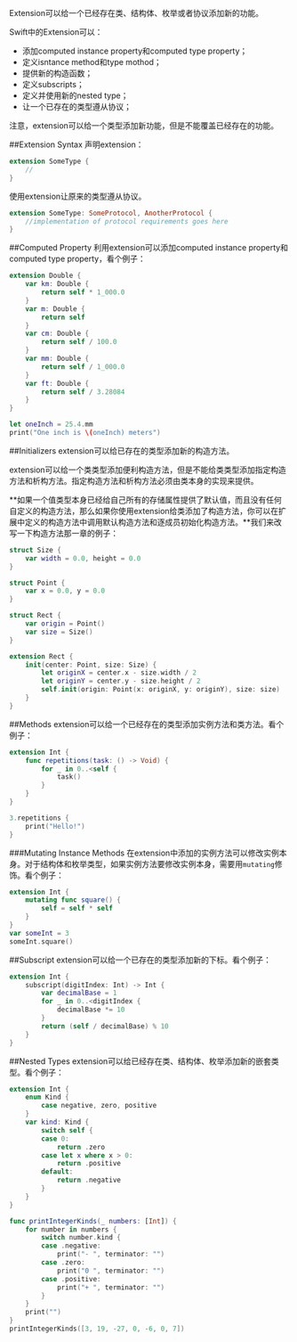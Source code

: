 Extension可以给一个已经存在类、结构体、枚举或者协议添加新的功能。

Swift中的Extension可以：

* 添加computed instance property和computed type property；
* 定义isntance method和type mothod；
* 提供新的构造函数；
* 定义subscripts；
* 定义并使用新的nested type；
* 让一个已存在的类型遵从协议；

注意，extension可以给一个类型添加新功能，但是不能覆盖已经存在的功能。

##Extension Syntax
声明extension：

~~~swift
extension SomeType {
	//
}
~~~

使用extension让原来的类型遵从协议。

~~~swift
extension SomeType: SomeProtocol, AnotherProtocol {
    //implementation of protocol requirements goes here
}
~~~

##Computed Property
利用extension可以添加computed instance property和computed type property，看个例子：

~~~swift
extension Double {
    var km: Double {
        return self * 1_000.0
    }
    var m: Double {
        return self
    }
    var cm: Double {
        return self / 100.0
    }
    var mm: Double {
        return self / 1_000.0
    }
    var ft: Double {
        return self / 3.28084
    }
}

let oneInch = 25.4.mm
print("One inch is \(oneInch) meters")
~~~

##Initializers
extension可以给已存在的类型添加新的构造方法。

extension可以给一个类类型添加便利构造方法，但是不能给类类型添加指定构造方法和析构方法。指定构造方法和析构方法必须由类本身的实现来提供。

**如果一个值类型本身已经给自己所有的存储属性提供了默认值，而且没有任何自定义的构造方法，那么如果你使用extension给类添加了构造方法，你可以在扩展中定义的构造方法中调用默认构造方法和逐成员初始化构造方法。**我们来改写一下构造方法那一章的例子：

~~~swift
struct Size {
    var width = 0.0, height = 0.0
}

struct Point {
    var x = 0.0, y = 0.0
}

struct Rect {
    var origin = Point()
    var size = Size()
}

extension Rect {
    init(center: Point, size: Size) {
        let originX = center.x - size.width / 2
        let originY = center.y - size.height / 2
        self.init(origin: Point(x: originX, y: originY), size: size)
    }
}
~~~

##Methods
extension可以给一个已经存在的类型添加实例方法和类方法。看个例子：

~~~swift
extension Int {
    func repetitions(task: () -> Void) {
        for _ in 0..<self {
            task()
        }
    }
}

3.repetitions {
	print("Hello!")
}
~~~

###Mutating Instance Methods
在extension中添加的实例方法可以修改实例本身。对于结构体和枚举类型，如果实例方法要修改实例本身，需要用`mutating`修饰。看个例子：

~~~swift
extension Int {
    mutating func square() {
        self = self * self
    }
}
var someInt = 3
someInt.square()
~~~

##Subscript
extension可以给一个已存在的类型添加新的下标。看个例子：

~~~swift
extension Int {
    subscript(digitIndex: Int) -> Int {
        var decimalBase = 1
        for _ in 0..<digitIndex {
            decimalBase *= 10
        }
        return (self / decimalBase) % 10
    }
}
~~~

##Nested Types
extension可以给已经存在类、结构体、枚举添加新的嵌套类型。看个例子：

~~~swift
extension Int {
    enum Kind {
        case negative, zero, positive
    }
    var kind: Kind {
        switch self {
        case 0:
            return .zero
        case let x where x > 0:
            return .positive
        default:
            return .negative
        }
    }
}

func printIntegerKinds(_ numbers: [Int]) {
    for number in numbers {
        switch number.kind {
        case .negative:
            print("- ", terminator: "")
        case .zero:
            print("0 ", terminator: "")
        case .positive:
            print("+ ", terminator: "")
        }
    }
    print("")
}
printIntegerKinds([3, 19, -27, 0, -6, 0, 7])
~~~